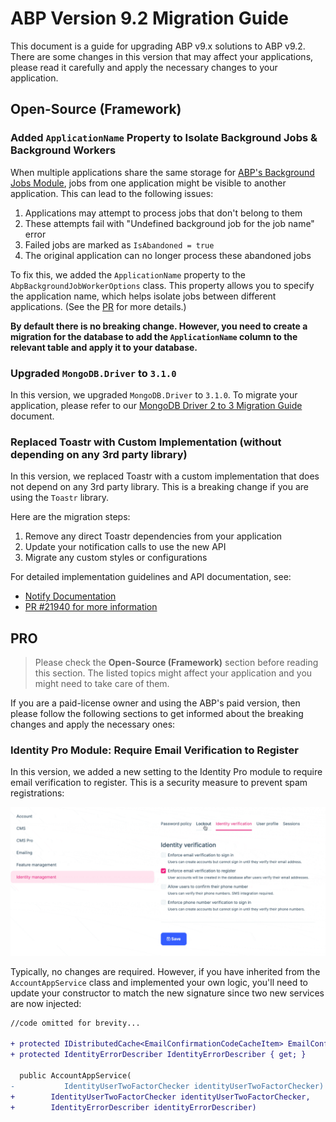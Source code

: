 # ABP Version 9.2 Migration Guide

This document is a guide for upgrading ABP v9.x solutions to ABP v9.2. There are some changes in this version that may affect your applications, please read it carefully and apply the necessary changes to your application.

## Open-Source (Framework)

### Added `ApplicationName` Property to Isolate Background Jobs & Background Workers

When multiple applications share the same storage for [ABP's Background Jobs Module](../../modules/background-jobs.md), jobs from one application might be visible to another application. This can lead to the following issues:

1. Applications may attempt to process jobs that don't belong to them
2. These attempts fail with "Undefined background job for the job name" error
3. Failed jobs are marked as `IsAbandoned = true`
4. The original application can no longer process these abandoned jobs

To fix this, we added the `ApplicationName` property to the `AbpBackgroundJobWorkerOptions` class. This property allows you to specify the application name, which helps isolate jobs between different applications. (See the [PR](https://github.com/abpframework/abp/pull/22169) for more details.)

**By default there is no breaking change. However, you need to create a migration for the database to add the `ApplicationName` column to the relevant table and apply it to your database.**

### Upgraded `MongoDB.Driver` to `3.1.0`

In this version, we upgraded `MongoDB.Driver` to `3.1.0`. To migrate your application, please refer to our [MongoDB Driver 2 to 3 Migration Guide](./MongoDB-Driver-2-to-3.md) document.

### Replaced Toastr with Custom Implementation (without depending on any 3rd party library)

In this version, we replaced Toastr with a custom implementation that does not depend on any 3rd party library. This is a breaking change if you are using the `Toastr` library. 

Here are the migration steps:

1. Remove any direct Toastr dependencies from your application
2. Update your notification calls to use the new API
3. Migrate any custom styles or configurations

For detailed implementation guidelines and API documentation, see:

- [Notify Documentation](../../framework/ui/mvc-razor-pages/javascript-api/notify.md)
- [PR #21940 for more information](https://github.com/abpframework/abp/pull/21940)


## PRO

> Please check the **Open-Source (Framework)** section before reading this section. The listed topics might affect your application and you might need to take care of them.

If you are a paid-license owner and using the ABP's paid version, then please follow the following sections to get informed about the breaking changes and apply the necessary ones:

### Identity Pro Module: Require Email Verification to Register

In this version, we added a new setting to the Identity Pro module to require email verification to register. This is a security measure to prevent spam registrations:

![](./images/require-email-verification-for-register.png)

Typically, no changes are required. However, if you have inherited from the `AccountAppService` class and implemented your own logic, you'll need to update your constructor to match the new signature since two new services are now injected:

```diff
//code omitted for brevity...

+ protected IDistributedCache<EmailConfirmationCodeCacheItem> EmailConfirmationCodeCache { get; }
+ protected IdentityErrorDescriber IdentityErrorDescriber { get; }

  public AccountAppService(
-           IdentityUserTwoFactorChecker identityUserTwoFactorChecker)
+        IdentityUserTwoFactorChecker identityUserTwoFactorChecker,
+        IdentityErrorDescriber identityErrorDescriber)
```
